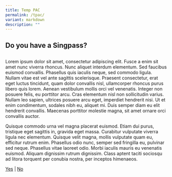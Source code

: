 ```yaml
---
title: Temp PAC
permalink: /tpac/
variant: markdown
description: ""
---
```

## Do you have a Singpass?
##

Lorem ipsum dolor sit amet, consectetur adipiscing elit. Fusce a enim sit amet nunc viverra rhoncus. Nunc aliquet interdum elementum. Sed faucibus euismod convallis. Phasellus quis iaculis neque, sed commodo ligula. Nullam vitae est vel ante sagittis scelerisque. Praesent consectetur, erat eget luctus tincidunt, quam dolor convallis nisl, ullamcorper rhoncus purus libero quis lorem. Aenean vestibulum mollis orci vel venenatis. Integer non posuere felis, eu porttitor arcu. Cras elementum nisl non sollicitudin varius. Nullam leo sapien, ultrices posuere arcu eget, imperdiet hendrerit nisi. Ut et enim condimentum, sodales nibh eu, aliquet mi. Duis semper diam eu elit hendrerit convallis. Maecenas porttitor molestie magna, sit amet ornare orci convallis auctor.

Quisque commodo urna vel magna placerat euismod. Etiam dui purus, tristique eget sagittis in, gravida eget massa. Curabitur vulputate viverra ligula nec elementum. Quisque velit magna, mollis vulputate quam eu, efficitur rutrum enim. Phasellus odio nunc, semper sed fringilla eu, pulvinar sed neque. Phasellus vitae laoreet odio. Morbi iaculis mauris eu venenatis euismod. Aliquam dignissim rutrum dignissim. Class aptent taciti sociosqu ad litora torquent per conubia nostra, per inceptos himenaeos.

[Yes](https://form.gov.sg/6554650c56b2b20012ba03a5)   |    [No](https://form.gov.sg/6560180253a532001203f5eb)
